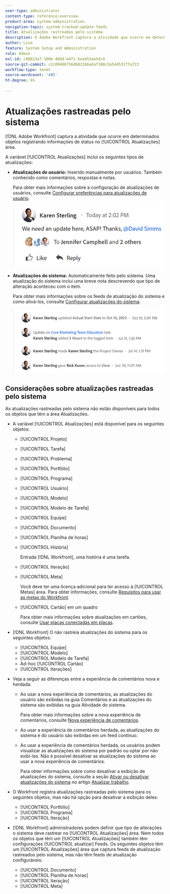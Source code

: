 ```yaml
---
user-type: administrator
content-type: reference;overview
product-area: system-administration
navigation-topic: system-tracked-update-feeds
title: Atualizações rastreadas pelo sistema
description: O Adobe Workfront captura a atividade que ocorre em determinados objetos registrando informações de status no [!UICONTROL Atualizações] área.
author: Lisa
feature: System Setup and Administration
role: Admin
exl-id: c88823a7-100b-40dd-b4f1-bead53ae5dc4
source-git-commit: c2c09486756db021b6edaf380c5a54d531ffa723
workflow-type: tm+mt
source-wordcount: '405'
ht-degree: 6%

---
```


# Atualizações rastreadas pelo sistema

<!--remove new experience and legacy notes when we remove legacy in the UI - Jan 24???-->

[!DNL Adobe Workfront] captura a atividade que ocorre em determinados objetos registrando informações de status no [!UICONTROL Atualizações] área.

A variável [!UICONTROL Atualizações] inclui os seguintes tipos de atualizações:

* **Atualizações de usuário:** Inserido manualmente por usuários. Também conhecido como comentários, respostas e notas.

  Para obter mais informações sobre a configuração de atualizações de usuários, consulte [Configurar preferências para atualizações de usuário](../../../administration-and-setup/set-up-workfront/system-tracked-update-feeds/configure-preferences-user-updates.md).

  ![](assets/updates-qs-350x125.png)

* **Atualizações do sistema:** Automaticamente feito pelo sistema. Uma atualização do sistema inclui uma breve nota descrevendo que tipo de alteração aconteceu com o item.

  Para obter mais informações sobre os feeds de atualização do sistema e como ativá-los, consulte [Configurar atualizações do sistema](../../../administration-and-setup/set-up-workfront/system-tracked-update-feeds/configure-system-updates.md).

  ![](assets/system-updates-example-unified-stream.png)

  <!--
  DRAFTED IN FLARE:
  Timestamps for system updates are based on your operating system's timezone.
  
  -->

## Considerações sobre atualizações rastreadas pelo sistema

As atualizações rastreadas pelo sistema não estão disponíveis para todos os objetos que têm a área Atualizações.

* A variável [!UICONTROL Atualizações] está disponível para os seguintes objetos:

   * [!UICONTROL Projeto]
   * [!UICONTROL Tarefa]
   * [!UICONTROL Problema]
   * [!UICONTROL Portfólio]
   * [!UICONTROL Programa]
   * [!UICONTROL Usuário]
   * [!UICONTROL Modelo]
   * [!UICONTROL Modelo de Tarefa]
   * [!UICONTROL Equipe]
   * [!UICONTROL Documento]
   * [!UICONTROL Planilha de horas]
   * [!UICONTROL História]

     Entrada [!DNL Workfront], uma história é uma tarefa.
   * [!UICONTROL Iteração]
   * [!UICONTROL Meta]

     Você deve ter uma licença adicional para ter acesso à [!UICONTROL Metas] área. Para obter informações, consulte [Requisitos para usar as metas do Workfront](../../../workfront-goals/goal-management/access-needed-for-wf-goals.md).
   * [!UICONTROL Cartão] em um quadro

     Para obter mais informações sobre atualizações em cartões, consulte [Usar placas conectadas em placas](../../../agile/get-started-with-boards/connected-cards.md).

* [!DNL Workfront] O não rastreia atualizações do sistema para os seguintes objetos:

   * [!UICONTROL Equipe]
   * [!UICONTROL Modelo]
   * [!UICONTROL Modelo de Tarefa]
   * Ad-hoc [!UICONTROL Cartão]
   * [!UICONTROL Iterações]


<!--hiding this bit because this is not true, at this time (August 2023). Users with a Work or Review license can see system updates by default as well.

Your [!DNL Workfront] license determines whether system updates display by default in the [!UICONTROL Updates] area of objects. [!DNL Workfront] users with a [!UICONTROL Plan] license have system updates displayed in the [!UICONTROL Updates] area by default. However, users can filter out system updates, as described in the [Enable or disable system updates](../../../workfront-basics/updating-work-items-and-viewing-updates/update-work.md#enable) section in [Update work](../../../workfront-basics/updating-work-items-and-viewing-updates/update-work.md). All other [!DNL Workfront] licenses filter system updates by default.
-->

* Veja a seguir as diferenças entre a experiência de comentários nova e herdada:

   * Ao usar a nova experiência de comentários, as atualizações do usuário são exibidas na guia Comentários e as atualizações do sistema são exibidas na guia Atividade do sistema.

     Para obter mais informações sobre a nova experiência de comentários, consulte [Nova experiência de comentários](../../../product-announcements/betas/new-commenting-experience-beta/unified-commenting-experience.md).

   * Ao usar a experiência de comentários herdada, as atualizações do sistema e do usuário são exibidas em um feed contínuo.

   * Ao usar a experiência de comentários herdada, os usuários podem visualizar as atualizações do sistema por padrão ou optar por não exibi-las. Não é possível desativar as atualizações do sistema ao usar a nova experiência de comentários.

     Para obter informações sobre como desativar a exibição de atualizações do sistema, consulte a seção [Ativar ou desativar atualizações do sistema](../../../workfront-basics/updating-work-items-and-viewing-updates/update-work.md#enable) no artigo [Atualizar trabalho](../../../workfront-basics/updating-work-items-and-viewing-updates/update-work.md).

* O Workfront registra atualizações rastreadas pelo sistema para os seguintes objetos, mas não há opção para desativar a exibição deles:

   * [!UICONTROL Portfólio]
   * [!UICONTROL Programa]
   * [!UICONTROL Iteração]

* [!DNL Workfront] administradores podem definir que tipo de alterações o sistema deve rastrear no [!UICONTROL Atualizações] área. Nem todos os objetos que têm um [!UICONTROL Atualizações] também têm configurações [!UICONTROL atualizar] Feeds. Os seguintes objetos têm um [!UICONTROL Atualizações] área que captura feeds de atualização rastreados pelo sistema, mas não têm feeds de atualização configuráveis:

   * [!UICONTROL Documento]
   * [!UICONTROL Planilha de horas]
   * [!UICONTROL Iteração]
   * [!UICONTROL Meta]


